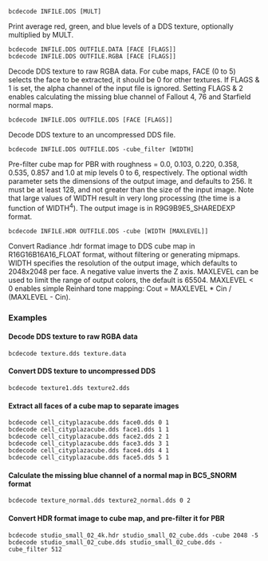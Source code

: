     bcdecode INFILE.DDS [MULT]

Print average red, green, and blue levels of a DDS texture, optionally multiplied by MULT.

    bcdecode INFILE.DDS OUTFILE.DATA [FACE [FLAGS]]
    bcdecode INFILE.DDS OUTFILE.RGBA [FACE [FLAGS]]

Decode DDS texture to raw RGBA data. For cube maps, FACE (0 to 5) selects the face to be extracted, it should be 0 for other textures. If FLAGS & 1 is set, the alpha channel of the input file is ignored. Setting FLAGS & 2 enables calculating the missing blue channel of Fallout 4, 76 and Starfield normal maps.

    bcdecode INFILE.DDS OUTFILE.DDS [FACE [FLAGS]]

Decode DDS texture to an uncompressed DDS file.

    bcdecode INFILE.DDS OUTFILE.DDS -cube_filter [WIDTH]

Pre-filter cube map for PBR with roughness = 0.0, 0.103, 0.220, 0.358, 0.535, 0.857 and 1.0 at mip levels 0 to 6, respectively. The optional width parameter sets the dimensions of the output image, and defaults to 256. It must be at least 128, and not greater than the size of the input image. Note that large values of WIDTH result in very long processing (the time is a function of WIDTH<sup>4</sup>). The output image is in R9G9B9E5\_SHAREDEXP format.

    bcdecode INFILE.HDR OUTFILE.DDS -cube [WIDTH [MAXLEVEL]]

Convert Radiance .hdr format image to DDS cube map in R16G16B16A16\_FLOAT format, without filtering or generating mipmaps. WIDTH specifies the resolution of the output image, which defaults to 2048x2048 per face. A negative value inverts the Z axis. MAXLEVEL can be used to limit the range of output colors, the default is 65504. MAXLEVEL < 0 enables simple Reinhard tone mapping: Cout = MAXLEVEL \* Cin / (MAXLEVEL - Cin).

### Examples

#### Decode DDS texture to raw RGBA data

    bcdecode texture.dds texture.data

#### Convert DDS texture to uncompressed DDS

    bcdecode texture1.dds texture2.dds

#### Extract all faces of a cube map to separate images

    bcdecode cell_cityplazacube.dds face0.dds 0 1
    bcdecode cell_cityplazacube.dds face1.dds 1 1
    bcdecode cell_cityplazacube.dds face2.dds 2 1
    bcdecode cell_cityplazacube.dds face3.dds 3 1
    bcdecode cell_cityplazacube.dds face4.dds 4 1
    bcdecode cell_cityplazacube.dds face5.dds 5 1

#### Calculate the missing blue channel of a normal map in BC5\_SNORM format

    bcdecode texture_normal.dds texture2_normal.dds 0 2

#### Convert HDR format image to cube map, and pre-filter it for PBR

    bcdecode studio_small_02_4k.hdr studio_small_02_cube.dds -cube 2048 -5
    bcdecode studio_small_02_cube.dds studio_small_02_cube.dds -cube_filter 512

